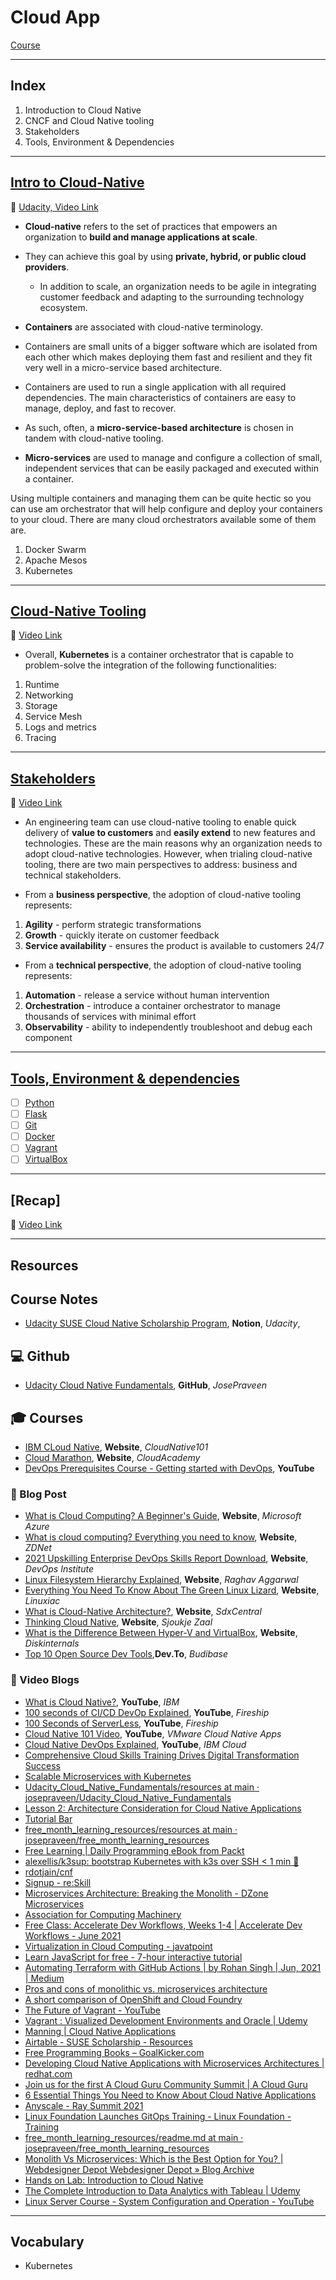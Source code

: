 # Cloud App

[Course](https://classroom.udacity.com/nanodegrees/nd064-1/parts/30cb07da-8fd4-4438-a209-b3457adb5d82)

---

## Index

1. Introduction to Cloud Native
2. CNCF and Cloud Native tooling
3. Stakeholders
4. Tools, Environment & Dependencies

---

## [Intro to Cloud-Native](https://classroom.udacity.com/nanodegrees/nd064-1/parts/30cb07da-8fd4-4438-a209-b3457adb5d82/modules/7b21dfa4-aac8-4d24-82c5-65325e6dc691/lessons/092ac437-081d-4946-b54d-a2f537931c13/concepts/6197dd89-0c18-4bb1-998d-e7baa69aef65)

🎥 [Udacity, Video Link](https://www.youtube.com/watch?v=J3avoSaPzZ4)

- **Cloud-native** refers to the set of practices that empowers an organization to **build and manage applications at scale**.

- They can achieve this goal by using **private, hybrid, or public cloud providers**.

  - In addition to scale, an organization needs to be agile in integrating customer feedback and adapting to the surrounding technology ecosystem.

- **Containers** are associated with cloud-native terminology.
- Containers are small units of a bigger software which are isolated from each other which makes deploying them fast and resilient and they fit very well in a micro-service based architecture.
- Containers are used to run a single application with all required dependencies. The main characteristics of containers are easy to manage, deploy, and fast to recover.
- As such, often, a **micro-service-based architecture** is chosen in tandem with cloud-native tooling.
- **Micro-services** are used to manage and configure a collection of small, independent services that can be easily packaged and executed within a container.

Using multiple containers and managing them can be quite hectic so you can use am orchestrator that will help configure and deploy your containers to your cloud. There are many cloud orchestrators available some of them are.

1. Docker Swarm
2. Apache Mesos
3. Kubernetes

---

## [Cloud-Native Tooling](https://classroom.udacity.com/nanodegrees/nd064-1/parts/30cb07da-8fd4-4438-a209-b3457adb5d82/modules/7b21dfa4-aac8-4d24-82c5-65325e6dc691/lessons/092ac437-081d-4946-b54d-a2f537931c13/concepts/79ae4fb8-2601-43f5-a879-8470d4a6c21c)

🎥 [Video Link](https://www.youtube.com/watch?v=OiwYjArTmGI)

- Overall, **Kubernetes** is a container orchestrator that is capable to problem-solve the integration of the following functionalities:

1. Runtime
2. Networking
3. Storage
4. Service Mesh
5. Logs and metrics
6. Tracing

---

## [Stakeholders](https://classroom.udacity.com/nanodegrees/nd064-1/parts/30cb07da-8fd4-4438-a209-b3457adb5d82/modules/7b21dfa4-aac8-4d24-82c5-65325e6dc691/lessons/092ac437-081d-4946-b54d-a2f537931c13/concepts/a4eb94d3-e658-475d-bffe-04adf05e2776)

🎥 [Video Link](https://www.youtube.com/watch?v=7ZYzviRREcI)

- An engineering team can use cloud-native tooling to enable quick delivery of **value to customers** and **easily extend** to new features and technologies. These are the main reasons why an organization needs to adopt cloud-native technologies. However, when trialing cloud-native tooling, there are two main perspectives to address: business and technical stakeholders.

- From a **business perspective**, the adoption of cloud-native tooling represents:

1. **Agility** - perform strategic transformations
2. **Growth** - quickly iterate on customer feedback
3. **Service availability** - ensures the product is available to customers 24/7

- From a **technical perspective**, the adoption of cloud-native tooling represents:

1. **Automation** - release a service without human intervention
2. **Orchestration** - introduce a container orchestrator to manage thousands of services with minimal effort
3. **Observability** - ability to independently troubleshoot and debug each component

---

## [Tools, Environment & dependencies](https://classroom.udacity.com/nanodegrees/nd064-1/parts/30cb07da-8fd4-4438-a209-b3457adb5d82/modules/7b21dfa4-aac8-4d24-82c5-65325e6dc691/lessons/092ac437-081d-4946-b54d-a2f537931c13/concepts/41d3074d-ccc2-4fc0-a153-ba7a4ba77b3b)

- [ ] [Python](https://www.python.org/downloads/)
- [ ] [Flask](https://flask.palletsprojects.com/en/2.0.x)
- [ ] [Git](https://git-scm.com/downloads)
- [ ] [Docker](https://docs.docker.com/get-docker/)
- [ ] [Vagrant](https://www.vagrantup.com/downloads)
- [ ] [VirtualBox](https://www.virtualbox.org/wiki/Downloads)

---

## [Recap]

🎥 [Video Link](https://www.youtube.com/watch?v=1vpaXWBs6HU)

---

## Resources

## Course Notes

- [Udacity SUSE Cloud Native Scholarship Program](https://www.notion.so/Udacity-SUSE-Cloud-Native-Scholarship-Program-e42890b84701411da4b6e7b95403ce08), **Notion**, _Udacity_,

## 💻 Github

- [Udacity Cloud Native Fundamentals](https://github.com/josepraveen/Udacity_Cloud_Native_Fundamentals/tree/main/tools), **GitHub**, _JosePraveen_

## 🎓 Courses

- [IBM CLoud Native](https://cloudnative101.dev/course-overview/), **Website**, _CloudNative101_
- [Cloud Marathon](https://cloudacademy.com/promos/marathon/), **Website**, _CloudAcademy_
- [DevOps Prerequisites Course - Getting started with DevOps](https://www.youtube.com/watch?v=Wvf0mBNGjXY), **YouTube**

### 📝 Blog Post

- [What is Cloud Computing? A Beginner's Guide](https://azure.microsoft.com/en-us/overview/what-is-cloud-computing/), **Website**, _Microsoft Azure_
- [What is cloud computing? Everything you need to know](https://www.zdnet.com/article/what-is-cloud-computing-everything-you-need-to-know-about-the-cloud/), **Website**, _ZDNet_
- [2021 Upskilling Enterprise DevOps Skills Report Download](https://info.devopsinstitute.com/2021-upskilling-report-download?utm_campaign=Upskilling%202021&utm_content=167900943&utm_medium=social&utm_source=linkedin&hss_channel=lcp-6402730), **Website**, _DevOps Institute_
- [Linux Filesystem Hierarchy Explained](https://raghavaggarwal.hashnode.dev/linux-filesystem-hierarchy-explained), **Website**, _Raghav Aggarwal_
- [Everything You Need To Know About The Green Linux Lizard](https://linuxiac.com/opensuse/), **Website**, _Linuxiac_
- [What is Cloud-Native Architecture?](https://www.sdxcentral.com/cloud/cloud-native/definitions/what-is-cloud-native-architecture/), **Website**, _SdxCentral_
- [Thinking Cloud Native](https://sjoukjezaal.com/thinking-cloud-native/?utm_source=linkedin&utm_medium=social&utm_campaign=ReviveOldPost), **Website**, _Sjoukje Zaal_
- [What is the Difference Between Hyper-V and VirtualBox](https://www.diskinternals.com/vmfs-recovery/hyper-v-vs-virtualbox/), **Website**, _Diskinternals_
- [Top 10 Open Source Dev Tools](https://dev.to/budibase/top-10-open-source-development-tools-tried-and-tested-2774),**Dev.To**, _Budibase_

### 🎥 Video Blogs

- [What is Cloud Native?](https://www.youtube.com/watch?v=fp9_ubiKqFU&list=PLOspHqNVtKACSagAEeIY20NMVLNeQ1ZJx), **YouTube**, _IBM_
- [100 seconds of CI/CD DevOp Explained](https://www.youtube.com/watch?v=scEDHsr3APg), **YouTube**, _Fireship_
- [100 Seconds of ServerLess](https://youtu.be/W_VV2Fx32_Y), **YouTube**, _Fireship_
- [Cloud Native 101 Video](https://www.youtube.com/watch?v=9Ik96SBaIvs), **YouTube**, _VMware Cloud Native Apps_
- [Cloud Native DevOps Explained](https://www.youtube.com/watch?v=FzERTm_j2wE), **YouTube**, _IBM Cloud_
- <DT><A HREF="https://pages.awscloud.com/Globa_traincert_Get_AWS_Certified_Developer_Associate.html" ADD_DATE="1624502216" ICON="" >Comprehensive Cloud Skills Training Drives Digital Transformation Success</A>
- <DT><A HREF="https://www.udacity.com/course/scalable-microservices-with-kubernetes--ud615" ADD_DATE="1624502216" ICON="" >Scalable Microservices with Kubernetes</A>
- <DT><A HREF="https://github.com/josepraveen/Udacity_Cloud_Native_Fundamentals/tree/main/resources" ADD_DATE="1624502216" ICON="" >Udacity_Cloud_Native_Fundamentals/resources at main · josepraveen/Udacity_Cloud_Native_Fundamentals</A>
- <DT><A HREF="https://www.notion.so/Lesson-2-Architecture-Consideration-for-Cloud-Native-Applications-5d04e5120f8b4f90b09be446e694935d" ADD_DATE="1624502216" ICON="" >Lesson 2: Architecture Consideration for Cloud Native Applications</A>
- <DT><A HREF="https://www.tutorialbar.com/" ADD_DATE="1624502216" ICON="" >Tutorial Bar</A>
- <DT><A HREF="https://github.com/josepraveen/free_month_learning_resources/tree/main/resources" ADD_DATE="1624502216" ICON="" >free_month_learning_resources/resources at main · josepraveen/free_month_learning_resources</A>
- <DT><A HREF="https://www.packtpub.com/free-learning?utm_source=all+updates&utm_campaign=7c705a199e-packt_crm_new_freelearner_email_2&utm_medium=email&utm_term=0_c970747b22-7c705a199e-176907650&mc_cid=7c705a199e&mc_eid=926ae7a542#fl-jump?utm_source=mailchimp&utm_medium=email&utm_campaign=free_learner_onboarding" ADD_DATE="1624502216" ICON="" >Free Learning | Daily Programming eBook from Packt</A>
- <DT><A HREF="https://github.com/alexellis/k3sup" ADD_DATE="1624502216" ICON="" >alexellis/k3sup: bootstrap Kubernetes with k3s over SSH < 1 min 🚀</A>
- <DT><A HREF="https://github.com/rdotjain/cnf" ADD_DATE="1624502216" ICON="" >rdotjain/cnf</A>
- <DT><A HREF="https://awsreskill.com/signup?source=cd5e5765&medium=direct" ADD_DATE="1624502216" ICON="" >Signup - re:Skill</A>
- <DT><A HREF="https://dzone.com/articles/microservices-architecture-breaking-the-monolith?fromrel=true" ADD_DATE="1624502216" ICON="" >Microservices Architecture: Breaking the Monolith - DZone Microservices</A>
- <DT><A HREF="https://www.acm.org/" ADD_DATE="1624502216" ICON="" >Association for Computing Machinery</A>
- <DT><A HREF="https://community.suse.com/events/free-class-accelerate-dev-workflows-weeks-1-4?instance_index=20210622T160000Z" ADD_DATE="1624502216" ICON="" >Free Class: Accelerate Dev Workflows, Weeks 1-4 | Accelerate Dev Workflows - June 2021</A>
- <DT><A HREF="https://www.javatpoint.com/virtualization-in-cloud-computing" ADD_DATE="1624502216" ICON="" >Virtualization in Cloud Computing - javatpoint</A>
- <DT><A HREF="https://scrimba.com/learn/learnjavascript" ADD_DATE="1624502216" ICON="" >Learn JavaScript for free - 7-hour interactive tutorial</A>
- <DT><A HREF="https://rohankalhans.medium.com/automating-terraform-with-github-actions-5b3aac5abea7" ADD_DATE="1624502216" ICON="" >Automating Terraform with GitHub Actions | by Rohan Singh | Jun, 2021 | Medium</A>
- <DT><A HREF="https://searchapparchitecture.techtarget.com/tip/Pros-and-cons-of-monolithic-vs-microservices-architecture" ADD_DATE="1624502216" ICON="" >Pros and cons of monolithic vs. microservices architecture</A>
- <DT><A HREF="https://www.hcs-company.com/blog/containers/a-short-comparison-of-openshift-and-cloud-foundry" ADD_DATE="1624502216" ICON="" >A short comparison of OpenShift and Cloud Foundry</A>
- <DT><A HREF="https://www.youtube.com/watch?app=desktop&v=G20ugJR4Tmc" ADD_DATE="1624502216" ICON="" >The Future of Vagrant - YouTube</A>
- <DT><A HREF="https://www.udemy.com/course/vagrant-visualized-development-environments-and-oracle/?couponCode=C9B46FF62A6B35B36670" ADD_DATE="1624502216" ICON="" >Vagrant : Visualized Development Environments and Oracle | Udemy</A>
- <DT><A HREF="https://www.manning.com/books/cloud-native-applications" ADD_DATE="1624502216" ICON="" >Manning | Cloud Native Applications</A>
- <DT><A HREF="https://airtable.com/shryLSJS4CQslJBO9/tbl6A99RXoOm7DYSJ" ADD_DATE="1624502216" ICON="" >Airtable - SUSE Scholarship - Resources</A>
- <DT><A HREF="https://goalkicker.com/" ADD_DATE="1624502216" ICON="" >Free Programming Books – GoalKicker.com</A>
- <DT><A HREF="https://rhtapps.redhat.com/promo/course/do092?segment=11" ADD_DATE="1624502216" ICON="" >Developing Cloud Native Applications with Microservices Architectures | redhat.com</A>
- <DT><A HREF="https://get.acloudguru.com/acg-community-summit" ADD_DATE="1624502216" ICON="" >Join us for the first A Cloud Guru Community Summit | A Cloud Guru</A>
- [6 Essential Things You Need to Know About Cloud Native Applications](https://www.weave.works/technologies/going-cloud-native-6-essential-things-you-need-to-know/)
- [Anyscale - Ray Summit 2021](https://www.anyscale.com/ray-summit-2021?utm_source=google&utm_medium=cpc&utm_campaign=search-nam-ray&gclid=CjwKCAjwn6GGBhADEiwAruUcKuXOdyrf4WlIAb01fGzXn50R05dBd6acZYh99RwyfOzDhMY0wdL9tRoCul0QAvD_BwE)
- [Linux Foundation Launches GitOps Training - Linux Foundation - Training](https://training.linuxfoundation.org/announcements/linux-foundation-launches-gitops-training/?utm_campaign=gitops0621&utm_content=170305318&utm_medium=social&utm_source=linkedin&hss_channel=lcp-12893459)
- <DT><A HREF="https://github.com/josepraveen/free_month_learning_resources/blob/main/resources/readme.md" ADD_DATE="1624502216" ICON="" >free_month_learning_resources/readme.md at main · josepraveen/free_month_learning_resources</A>
- <DT><A HREF="https://www.webdesignerdepot.com/2018/05/monolith-vs-microservices-which-is-the-best-option-for-you/" ADD_DATE="1624502216" ICON="" >Monolith Vs Microservices: Which is the Best Option for You? | Webdesigner Depot Webdesigner Depot » Blog Archive</A>
- <DT><A HREF="https://go.oracle.com/intro-cloud-native?src1=:ow:ms:pt" ADD_DATE="1624502216" ICON="" >Hands on Lab: Introduction to Cloud Native</A>
- <DT><A HREF="https://www.udemy.com/course/the-complete-introduction-to-data-analytics-with-tableau/?ranMID=39197&ranEAID=nN98ER4vNAU&ranSiteID=nN98ER4vNAU-hvLt9X.IVxXr9kLq8BbnFw&utm_source=aff-campaign&LSNPUBID=nN98ER4vNAU&utm_medium=udemyads" ADD_DATE="1624502216" ICON="" >The Complete Introduction to Data Analytics with Tableau | Udemy</A>
- <DT><A HREF="https://www.youtube.com/watch?v=WMy3OzvBWc0" ADD_DATE="1624502216" ICON="" >Linux Server Course - System Configuration and Operation - YouTube</A>

---

## Vocabulary

- Kubernetes
